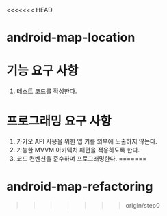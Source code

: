 <<<<<<< HEAD
# android-map-location
# 기능 요구 사항
1. 테스트 코드를 작성한다.
# 프로그래밍 요구 사항
1. 카카오 API 사용을 위한 앱 키를 외부에 노출하지 않는다.
2. 가능한 MVVM 아키텍처 패턴을 적용하도록 한다.
3. 코드 컨벤션을 준수하며 프로그래밍한다.
=======
# android-map-refactoring
>>>>>>> origin/step0
